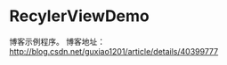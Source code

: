 RecylerViewDemo
===============
博客示例程序。
博客地址：http://blog.csdn.net/guxiao1201/article/details/40399777
